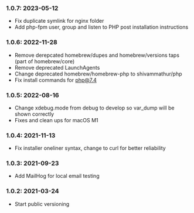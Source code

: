 ### 1.0.7: 2023-05-12

* Fix duplicate symlink for nginx folder
* Add php-fpm user, group and listen to PHP post installation instructions

### 1.0.6: 2022-11-28

* Remove derepcated homebrew/dupes and homebrew/versions taps (part of homebrew/core)
* Remove deprecated LaunchAgents
* Change deprecated homebrew/homebrew-php to shivammathur/php
* Fix install commands for php@7.4

### 1.0.5: 2022-08-16

* Change xdebug.mode from debug to develop so var_dump will be shown correctly
* Fixes and clean ups for macOS M1

### 1.0.4: 2021-11-13

* Fix installer oneliner syntax, change to curl for better reliability

### 1.0.3: 2021-09-23

* Add MailHog for local email testing

### 1.0.2: 2021-03-24

* Start public versioning

